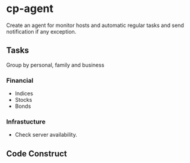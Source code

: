 # cp-agent
Create an agent for monitor hosts and automatic regular tasks and send notification if any exception.

## Tasks

Group by personal, family and business

### Financial
- Indices
- Stocks
- Bonds

### Infrastucture
- Check server availability.

## Code Construct

